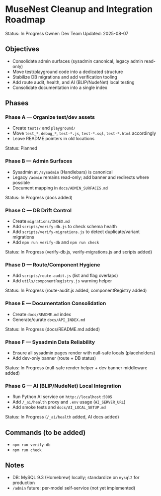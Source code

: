 # MuseNest Cleanup and Integration Roadmap

Status: In Progress
Owner: Dev Team
Updated: 2025-08-07

## Objectives
- Consolidate admin surfaces (sysadmin canonical, legacy admin read-only)
- Move test/playground code into a dedicated structure
- Stabilize DB migrations and add verification tooling
- Add route audit, health, and AI (BLIP/NudeNet) local testing
- Consolidate documentation into a single index

## Phases

### Phase A — Organize test/dev assets
- Create `tests/` and `playground/`
- Move `test_*`, `debug_*`, `test-*.js`, `test-*.sql`, `test-*.html` accordingly
- Leave README pointers in old locations

Status: Planned

### Phase B — Admin Surfaces
- Sysadmin at `/sysadmin` (Handlebars) is canonical
- Legacy `/admin` remains read-only; add banner and redirects where possible
- Document mapping in `docs/ADMIN_SURFACES.md`

Status: In Progress (docs added)

### Phase C — DB Drift Control
- Create `migrations/INDEX.md`
- Add `scripts/verify-db.js` to check schema health
- Add `scripts/verify-migrations.js` to detect duplicate/variant migrations
- Add `npm run verify-db` and `npm run check`

Status: In Progress (verify-db.js, verify-migrations.js and scripts added)

### Phase D — Route/Component Hygiene
- Add `scripts/route-audit.js` (list and flag overlaps)
- Add `utils/componentRegistry.js` warning helper

Status: In Progress (route-audit.js added, componentRegistry added)

### Phase E — Documentation Consolidation
- Create `docs/README.md` index
- Generate/curate `docs/API_INDEX.md`

Status: In Progress (docs/README.md added)

### Phase F — Sysadmin Data Reliability
- Ensure all sysadmin pages render with null-safe locals (placeholders)
- Add dev-only banner (route + DB status)

Status: In Progress (null-safe render helper + dev banner middleware added)

### Phase G — AI (BLIP/NudeNet) Local Integration
- Run Python AI service on `http://localhost:5005`
- Add `/_ai/health` proxy and `.env` usage (`AI_SERVER_URL`)
- Add smoke tests and `docs/AI_LOCAL_SETUP.md`

Status: In Progress (`/_ai/health` added, AI docs added)

## Commands (to be added)
- `npm run verify-db`
- `npm run check`

## Notes
- DB: MySQL 9.3 (Homebrew) locally; standardize on `mysql2` for production
- `/admin` future: per-model self-service (not yet implemented) 